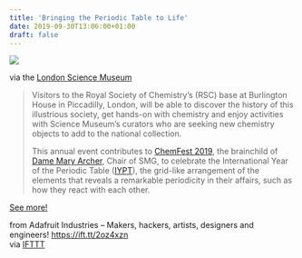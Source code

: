```yaml
---
title: 'Bringing the Periodic Table to Life'
date: 2019-09-30T13:06:00+01:00
draft: false
---
```


![](https://cdn-blog.adafruit.com/uploads/2019/09/D190357-328x480.png)

via the [London Science Museum](https://blog.sciencemuseum.org.uk/bringing-the-periodic-table-to-life-at-the-science-museum/)

> Visitors to the Royal Society of Chemistry’s (RSC) base at Burlington House in Piccadilly, London, ​will be able to discover the history of this illustrious society, get hands-on with chemistry and enjoy activities with Science Museum’s curators who are seeking new chemistry objects to add to the national collection.
> 
> This annual event contributes to [ChemFest 2019](https://www.discoversouthken.com/itinerary/chemistry-festival/), the brainchild of [Dame Mary Archer](https://en.wikipedia.org/wiki/Mary_Archer), Chair of SMG, to celebrate the International Year of the Periodic Table ([IYPT](https://iupac.org/iypt/)), the grid-like arrangement of the elements that reveals a remarkable periodicity in their affairs, such as how they react with each other.

[See more!](https://blog.sciencemuseum.org.uk/bringing-the-periodic-table-to-life-at-the-science-museum/)

  
  
from Adafruit Industries – Makers, hackers, artists, designers and engineers! https://ift.tt/2oz4xzn  
via [IFTTT](https://ifttt.com/?ref=da&site=blogger)